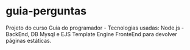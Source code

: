 # guia-perguntas
Projeto do curso Guia do programador - Tecnologias usadas: Node.js - BackEnd, DB Mysql e EJS Template Engine FronteEnd para devolver páginas estáticas.
